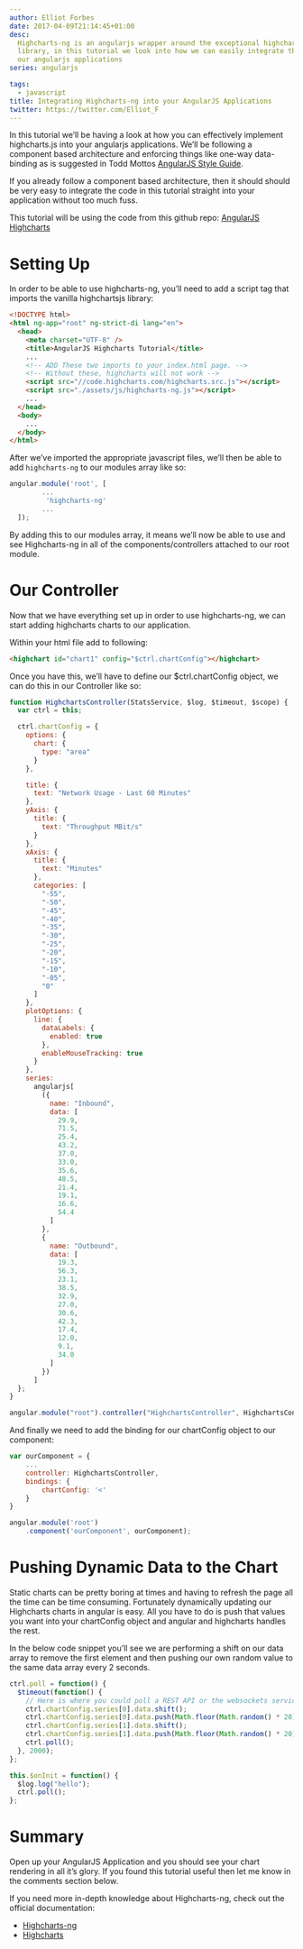 ```yaml
---
author: Elliot Forbes
date: 2017-04-09T21:14:45+01:00
desc:
  Highcharts-ng is an angularjs wrapper around the exceptional highchartsjs
  library, in this tutorial we look into how we can easily integrate this into
  our angularjs applications
series: angularjs

tags:
  - javascript
title: Integrating Highcharts-ng into your AngularJS Applications
twitter: https://twitter.com/Elliot_F
---
```


In this tutorial we’ll be having a look at how you can effectively implement
highcharts.js into your angularjs applications. We’ll be following a component
based architecture and enforcing things like one-way data-binding as is
suggested in Todd Mottos
[AngularJS Style Guide](https://github.com/toddmotto/angular-styleguide).

If you already follow a component based architecture, then it should should be
very easy to integrate the code in this tutorial straight into your application
without too much fuss.

<div class="github-link">
This tutorial will be using the code from this github repo: <a href="https://github.com/elliotforbes/angular-server-dashboard">AngularJS Highcharts</a>
</div>

# Setting Up

In order to be able to use highcharts-ng, you’ll need to add a script tag that
imports the vanilla highchartsjs library:

```html
<!DOCTYPE html>
<html ng-app="root" ng-strict-di lang="en">
  <head>
    <meta charset="UTF-8" />
    <title>AngularJS Highcharts Tutorial</title>
    ...
    <!-- ADD These two imports to your index.html page. -->
    <!-- Without these, highcharts will not work -->
    <script src="//code.highcharts.com/highcharts.src.js"></script>
    <script src="./assets/js/highcharts-ng.js"></script>
    ...
  </head>
  <body>
    ...
  </body>
</html>
```

After we’ve imported the appropriate javascript files, we’ll then be able to add
`highcharts-ng` to our modules array like so:

```js
angular.module('root', [
        ...
         'highcharts-ng'
        ...
  ]);
```

By adding this to our modules array, it means we’ll now be able to use and see
Highcharts-ng in all of the components/controllers attached to our root module.

# Our Controller

Now that we have everything set up in order to use highcharts-ng, we can start
adding highcharts charts to our application.

Within your html file add to following:

```html
<highchart id="chart1" config="$ctrl.chartConfig"></highchart>
```

Once you have this, we’ll have to define our \$ctrl.chartConfig object, we can
do this in our Controller like so:

```js
function HighchartsController(StatsService, $log, $timeout, $scope) {
  var ctrl = this;

  ctrl.chartConfig = {
    options: {
      chart: {
        type: "area"
      }
    },

    title: {
      text: "Network Usage - Last 60 Minutes"
    },
    yAxis: {
      title: {
        text: "Throughput MBit/s"
      }
    },
    xAxis: {
      title: {
        text: "Minutes"
      },
      categories: [
        "-55",
        "-50",
        "-45",
        "-40",
        "-35",
        "-30",
        "-25",
        "-20",
        "-15",
        "-10",
        "-05",
        "0"
      ]
    },
    plotOptions: {
      line: {
        dataLabels: {
          enabled: true
        },
        enableMouseTracking: true
      }
    },
    series:
      angularjs[
        ({
          name: "Inbound",
          data: [
            29.9,
            71.5,
            25.4,
            43.2,
            37.0,
            33.0,
            35.6,
            48.5,
            21.4,
            19.1,
            16.6,
            54.4
          ]
        },
        {
          name: "Outbound",
          data: [
            19.3,
            56.3,
            23.1,
            38.5,
            32.9,
            27.0,
            30.6,
            42.3,
            17.4,
            12.0,
            9.1,
            34.0
          ]
        })
      ]
  };
}

angular.module("root").controller("HighchartsController", HighchartsController);
```

And finally we need to add the binding for our chartConfig object to our
component:

```js
var ourComponent = {
    ...
    controller: HighchartsController,
    bindings: {
        chartConfig: '<'
    }
}

angular.module('root')
    .component('ourComponent', ourComponent);
```

# Pushing Dynamic Data to the Chart

Static charts can be pretty boring at times and having to refresh the page all
the time can be time consuming. Fortunately dynamically updating our Highcharts
charts in angular is easy. All you have to do is push that values you want into
your chartConfig object and angular and highcharts handles the rest.

In the below code snippet you’ll see we are performing a shift on our data array
to remove the first element and then pushing our own random value to the same
data array every 2 seconds.

```js
ctrl.poll = function() {
  $timeout(function() {
    // Here is where you could poll a REST API or the websockets service for live data
    ctrl.chartConfig.series[0].data.shift();
    ctrl.chartConfig.series[0].data.push(Math.floor(Math.random() * 20) + 1);
    ctrl.chartConfig.series[1].data.shift();
    ctrl.chartConfig.series[1].data.push(Math.floor(Math.random() * 20) + 1);
    ctrl.poll();
  }, 2000);
};

this.$onInit = function() {
  $log.log("hello");
  ctrl.poll();
};
```

# Summary

Open up your AngularJS Application and you should see your chart rendering in
all it’s glory. If you found this tutorial useful then let me know in the
comments section below.

If you need more in-depth knowledge about Highcharts-ng, check out the official
documentation:

- [Highcharts-ng](https://github.com/pablojim/highcharts-ng)
- [Highcharts](http://www.highcharts.com/)
